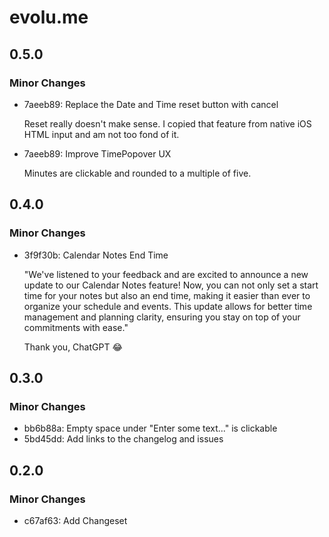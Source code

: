 # evolu.me

## 0.5.0

### Minor Changes

- 7aeeb89: Replace the Date and Time reset button with cancel

  Reset really doesn't make sense. I copied that feature from native iOS HTML input and am not too fond of it.

- 7aeeb89: Improve TimePopover UX

  Minutes are clickable and rounded to a multiple of five.

## 0.4.0

### Minor Changes

- 3f9f30b: Calendar Notes End Time

  "We've listened to your feedback and are excited to announce a new update to our Calendar Notes feature! Now, you can not only set a start time for your notes but also an end time, making it easier than ever to organize your schedule and events. This update allows for better time management and planning clarity, ensuring you stay on top of your commitments with ease."

  Thank you, ChatGPT 😂

## 0.3.0

### Minor Changes

- bb6b88a: Empty space under "Enter some text..." is clickable
- 5bd45dd: Add links to the changelog and issues

## 0.2.0

### Minor Changes

- c67af63: Add Changeset
